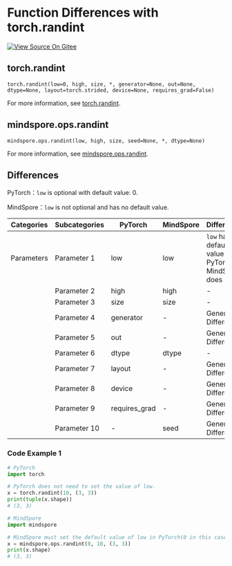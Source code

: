 # Function Differences with torch.randint

[![View Source On Gitee](https://mindspore-website.obs.cn-north-4.myhuaweicloud.com/website-images/r1.11/resource/_static/logo_source.png)](https://gitee.com/mindspore/docs/blob/r1.11/docs/mindspore/source_en/note/api_mapping/pytorch_diff/randint.md)

## torch.randint

```text
torch.randint(low=0, high, size, *, generator=None, out=None, dtype=None, layout=torch.strided, device=None, requires_grad=False)
```

For more information, see [torch.randint](https://pytorch.org/docs/1.8.1/generated/torch.randint.html#torch.randint).

## mindspore.ops.randint

```text
mindspore.ops.randint(low, high, size, seed=None, *, dtype=None)
```

For more information, see [mindspore.ops.randint](https://www.mindspore.cn/docs/en/r1.11/api_python/ops/mindspore.ops.randint.html#mindspore.ops.randint).

## Differences

PyTorch：`low` is optional with default value: 0.

MindSpore：`low` is not optional and has no default value.

| Categories | Subcategories | PyTorch       | MindSpore | Differences                                               |
|------------|---------------|---------------|-----------|-----------------------------------------------------------|
| Parameters | Parameter 1   | low           | low       | `low` has default value 0 in PyTorch, MindSpore does not. |
|            | Parameter 2   | high          | high      | -                                                         |
|            | Parameter 3   | size          | size      | -                                                         |
|            | Parameter 4   | generator     | -         | General Differences                                       |
|            | Parameter 5   | out           | -         | General Differences                                       |
|            | Parameter 6   | dtype         | dtype     | -                                                         |
|            | Parameter 7   | layout        | -         | General Differences                                       |
|            | Parameter 8   | device        | -         | General Differences                                       |
|            | Parameter 9   | requires_grad | -         | General Differences                                       |
|            | Parameter 10  | -             | seed      | General Differences                                       |

### Code Example 1

```python
# PyTorch
import torch

# PyTorch does not need to set the value of low.
x = torch.randint(10, (3, 3))
print(tuple(x.shape))
# (3, 3)

# MindSpore
import mindspore

# MindSpore must set the default value of low in PyTorch(0 in this case), as one of the inputs.
x = mindspore.ops.randint(0, 10, (3, 3))
print(x.shape)
# (3, 3)
```
